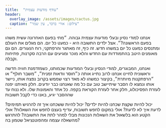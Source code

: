 ```yaml
---
title:  "עודף מודעות עצמית"
header:
  overlay_image: /assets/images/cactus.jpg
  caption: "צילום: אורי ברכר, עין שמר"
---
```

אנחנו למודי נסיון ובעלי מודעות עצמית גבוהה.<!--more-->
״מתי בפעם האחרונה עשית משהו בפעם הראשונה?״.
אצל ילדים התשובה היא - כמעט כל יום.
הם מגלים את העולם ומתנסים כמעט כל יום במשהו חדש.
זה כיף, זה מאתגר והרפתקני, רוח הנעורים.
הם גם מאומנים היטב בהתמודדות עם החדש והלא מוכר ומגיעים עם הרבה סקרנות, פתיחות וקבלה.

ואנחנו, המבוגרים, למודי הנסיון ובעלי המודעות שכמותנו,
כשמזדמנת חוויה חדשה וראשונית לחיינו אנחנו לרוב
נתייג אותה כ״חוסר וודאות זמנית״, ״משבר חולף״ או ״הרפתקנות מיותרת״,
בקיצור כמשהו לא מאד רצוי שממש בקרוב נפצח אותו,
ניישר אותו ונמצא לו הסבר שיתיישב טוב עם כל מה שאנחנו כבר יודעים.
חלק מאיתנו יפנה לעזרת הפסיכולוג, חלק אחר לעזרת הקוראת בקפה. כל אחד והאמונות שלו.
ולא ננוח עד שההסבר יגיע, באנו כדי לקבל תשובות

יכול להיות שקצת שכחנו להיות ילדים?
יכול להיות ששכחנו איך זה להרגיש תמימים?
לדעת איך לא לדעת?
אולי במקום לחפש תשובות,
עדיף בעצם לחפש את השאלות? אולי הקטע הוא בלשאול את השאלות
הנכונות מבלי למהר לתת את התשובה? להתרגש מהשאלה עצמה ומהפוטנציאל שטמון בה?